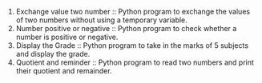 1. Exchange value two number :: Python program to exchange the values of two numbers without using a temporary variable.
2. Number positive or negative :: Python program to check whether a number is positive or negative.
3. Display the Grade :: Python program to take in the marks of 5 subjects and display the grade.
4. Quotient and reminder :: Python program to read two numbers and print their quotient and remainder.
